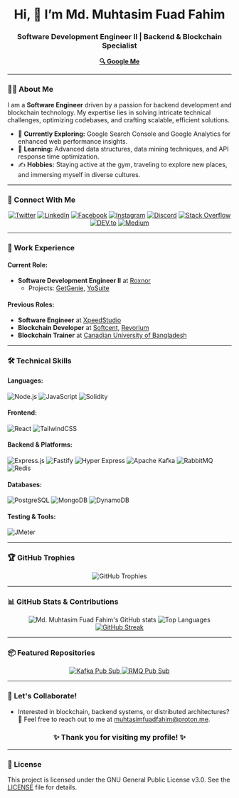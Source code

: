 <h1 align="center">Hi, 👋 I’m Md. Muhtasim Fuad Fahim</h1>
<h3 align="center">Software Development Engineer II | Backend & Blockchain Specialist</h3>

<p align="center">
  <a href="https://bit.ly/mffo" target="_blank"><strong>🔍 Google Me</strong></a>
</p>

---

### 👨‍💻 About Me

I am a **Software Engineer** driven by a passion for backend development and blockchain technology. My expertise lies in solving intricate technical challenges, optimizing codebases, and crafting scalable, efficient solutions.

- 🌱 **Currently Exploring:** Google Search Console and Google Analytics for enhanced web performance insights.
- 🧠 **Learning:** Advanced data structures, data mining techniques, and API response time optimization.
- ✍️ **Hobbies:** Staying active at the gym, traveling to explore new places, and immersing myself in diverse cultures.

---

### 🤝 Connect With Me

<p align="center">
  <a href="https://twitter.com/mdmuhtasimfahim" target="_blank"><img src="https://img.shields.io/badge/Twitter-%231DA1F2.svg?&style=for-the-badge&logo=twitter&logoColor=white" alt="Twitter" /></a>
  <a href="https://www.linkedin.com/in/mdmuhtasimfuadfahim/" target="_blank"><img src="https://img.shields.io/badge/LinkedIn-%230A66C2.svg?&style=for-the-badge&logo=linkedin&logoColor=white" alt="LinkedIn" /></a>
  <a href="https://www.facebook.com/mdmuhtasimfuadfahim/" target="_blank"><img src="https://img.shields.io/badge/Facebook-%231877F2.svg?&style=for-the-badge&logo=facebook&logoColor=white" alt="Facebook" /></a>
  <a href="https://www.instagram.com/mdmuhtasimfuadfahim/" target="_blank"><img src="https://img.shields.io/badge/Instagram-%23E4405F.svg?&style=for-the-badge&logo=instagram&logoColor=white" alt="Instagram" /></a>
  <a href="https://discord.com/invite/3q8sZK8EBr" target="_blank"><img src="https://img.shields.io/badge/Discord-%237289DA.svg?&style=for-the-badge&logo=discord&logoColor=white" alt="Discord" /></a>
  <a href="https://stackoverflow.com/users/15415861/md-muhtasim-fuad-fahim" target="_blank"><img src="https://img.shields.io/badge/StackOverflow-%23F58025.svg?&style=for-the-badge&logo=stackoverflow&logoColor=white" alt="Stack Overflow" /></a>
  <a href="https://dev.to/mdmuhtasimfuadfahim" target="_blank"><img src="https://img.shields.io/badge/DEV-%230A0A0A.svg?&style=for-the-badge&logo=dev.to&logoColor=white" alt="DEV.to" /></a>
  <a href="https://medium.com/@mdmuhtasimfuadfahim" target="_blank"><img src="https://img.shields.io/badge/Medium-%23000000.svg?&style=for-the-badge&logo=medium&logoColor=white" alt="Medium" /></a>
</p>

---

### 🔨 Work Experience

#### Current Role:

- **Software Development Engineer II** at [Roxnor](https://roxnor.com/)
  - Projects: [GetGenie](https://getgenie.ai/), [YoSuite](https://yosuite.com/)

#### Previous Roles:

- **Software Engineer** at [XpeedStudio](https://xpeedstudio.com/)
- **Blockchain Developer** at [Softcent](https://softcent.eu/), [Revorium](https://www.revorium.com/)
- **Blockchain Trainer** at [Canadian University of Bangladesh](http://www.cub.edu.bd/cub/index.php)

---

### 🛠️ Technical Skills

#### **Languages:**

![Node.js](https://img.shields.io/badge/Node.JS-%2343853D.svg?style=for-the-badge&logo=node.js&logoColor=white)
![JavaScript](https://img.shields.io/badge/JavaScript-%23F7DF1E.svg?style=for-the-badge&logo=javascript&logoColor=black)
![Solidity](https://img.shields.io/badge/Solidity-%23363636.svg?style=for-the-badge&logo=solidity&logoColor=white)

#### **Frontend:**

![React](https://img.shields.io/badge/React-%2361DAFB.svg?style=for-the-badge&logo=react&logoColor=black)
![TailwindCSS](https://img.shields.io/badge/TailwindCSS-%2306B6D4.svg?style=for-the-badge&logo=tailwind-css&logoColor=white)

#### **Backend & Platforms:**

![Express.js](https://img.shields.io/badge/Express.js-%23000000.svg?style=for-the-badge&logo=express&logoColor=white)
![Fastify](https://img.shields.io/badge/Fastify-%23000000.svg?style=for-the-badge&logo=fastify&logoColor=white)
![Hyper Express](https://img.shields.io/badge/Hyper_Express-%2343853D.svg?style=for-the-badge&logo=hyper-express&logoColor=white)
![Apache Kafka](https://img.shields.io/badge/Apache_Kafka-%23000000.svg?style=for-the-badge&logo=apachekafka&logoColor=white)
![RabbitMQ](https://img.shields.io/badge/RabbitMQ-%23FF6600.svg?style=for-the-badge&logo=rabbitmq&logoColor=white)
![Redis](https://img.shields.io/badge/Redis-%23DC382D.svg?style=for-the-badge&logo=redis&logoColor=white)

#### **Databases:**

![PostgreSQL](https://img.shields.io/badge/PostgreSQL-%23316192.svg?style=for-the-badge&logo=postgresql&logoColor=white)
![MongoDB](https://img.shields.io/badge/MongoDB-%2347A248.svg?style=for-the-badge&logo=mongodb&logoColor=white)
![DynamoDB](https://img.shields.io/badge/DynamoDB-%23009639.svg?style=for-the-badge&logo=amazondynamodb&logoColor=white)

#### **Testing & Tools:**

![JMeter](https://img.shields.io/badge/JMeter-%23D24939.svg?style=for-the-badge&logo=apachejmeter&logoColor=white)

---

### 🏆 GitHub Trophies

<p align="center">
  <img src="https://github-profile-trophy.vercel.app/?username=mdmuhtasimfuadfahim&theme=onestar&row=1&column=11&margin-w=10&margin-h=10" alt="GitHub Trophies" />
</p>

---

### 📊 GitHub Stats & Contributions

<p align="center">
  <img src="https://github-readme-stats-dde2thve2-muhtasimfahim.vercel.app/api?username=mdmuhtasimfuadfahim&show_icons=true&theme=radical" alt="Md. Muhtasim Fuad Fahim's GitHub stats" />
  <img src="https://github-readme-stats-dde2thve2-muhtasimfahim.vercel.app/api/top-langs/?username=mdmuhtasimfuadfahim&layout=compact&theme=radical" alt="Top Languages" />
  <a href="https://git.io/streak-stats"><img src="https://streak-stats.demolab.com/?user=mdmuhtasimfuadfahim&theme=radical&hide_border=true" alt="GitHub Streak" /></a>
</p>

---

### 📦 Featured Repositories

<p align="center">
  <a href="https://github.com/mdmuhtasimfuadfahim/kafka-pub-sub" target="_blank">
    <img src="https://github-readme-stats-dde2thve2-muhtasimfahim.vercel.app/api/pin/?username=mdmuhtasimfuadfahim&theme=dracula&repo=kafka-pub-sub" alt="Kafka Pub Sub" />
  </a>
  <a href="https://github.com/mdmuhtasimfuadfahim/rmq-pub-sub" target="_blank">
    <img src="https://github-readme-stats-dde2thve2-muhtasimfahim.vercel.app/api/pin/?username=mdmuhtasimfuadfahim&theme=dracula&repo=rmq-pub-sub" alt="RMQ Pub Sub" />
  </a>
</p>

---

### 🌱 Let's Collaborate!

- Interested in blockchain, backend systems, or distributed architectures?  
  💬 Feel free to reach out to me at [muhtasimfuadfahim@proton.me](mailto:muhtasimfuadfahim@proton.me).

<h3 align="center">✨ Thank you for visiting my profile! ✨</h3>

---

### 📜 License

This project is licensed under the GNU General Public License v3.0. See the [LICENSE](LICENSE) file for details.
